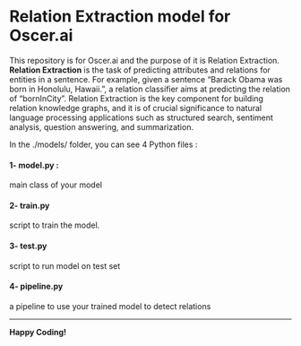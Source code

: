 # Relation Extraction model for Oscer.ai

This repository is for Oscer.ai and the purpose of it is Relation Extraction. **Relation Extraction** is the task of predicting attributes and relations for entities in a sentence. For example, given a sentence “Barack Obama was born in Honolulu, Hawaii.”, a relation classifier aims at predicting the relation of “bornInCity”. Relation Extraction is the key component for building relation knowledge graphs, and it is of crucial significance to natural language processing applications such as structured search, sentiment analysis, question answering, and summarization.

In the ./models/ folder, you can see 4 Python files : 

#### 1- model.py : 
main class of your model

#### 2- train.py
script to train the model.

#### 3- test.py
script to run model on test set

#### 4- pipeline.py
a pipeline to use your trained model to detect relations

-------------------------------------------
**Happy Coding!**
